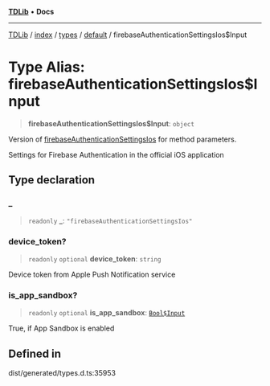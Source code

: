 [**TDLib**](../../../../../../README.md) • **Docs**

***

[TDLib](../../../../../../modules.md) / [index](../../../../../README.md) / [types](../../../README.md) / [default](../README.md) / firebaseAuthenticationSettingsIos$Input

# Type Alias: firebaseAuthenticationSettingsIos$Input

> **firebaseAuthenticationSettingsIos$Input**: `object`

Version of [firebaseAuthenticationSettingsIos](firebaseAuthenticationSettingsIos.md) for method parameters.

Settings for Firebase Authentication in the official iOS application

## Type declaration

### \_

> `readonly` **\_**: `"firebaseAuthenticationSettingsIos"`

### device\_token?

> `readonly` `optional` **device\_token**: `string`

Device token from Apple Push Notification service

### is\_app\_sandbox?

> `readonly` `optional` **is\_app\_sandbox**: [`Bool$Input`](Bool$Input.md)

True, if App Sandbox is enabled

## Defined in

dist/generated/types.d.ts:35953
